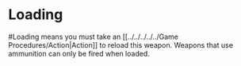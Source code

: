 # Loading
#Loading means you must take an [[../../../../../Game Procedures/Action|Action]] to reload this weapon.
	Weapons that use ammunition can only be fired when loaded.